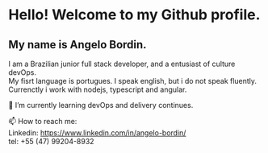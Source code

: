 # Hello! Welcome to my Github profile.
## My name is Angelo Bordin.

I am a Brazilian junior full stack developer, and a entusiast of culture devOps.<br>
My fisrt language is portugues. I speak english, but i do not speak fluently.<br>
Currenctly i work with nodejs, typescript and angular.

🌱 I’m currently learning devOps and delivery continues.

📫 How to reach me:<br>
Linkedin: https://www.linkedin.com/in/angelo-bordin/ <br>
tel: +55 (47) 99204-8932

